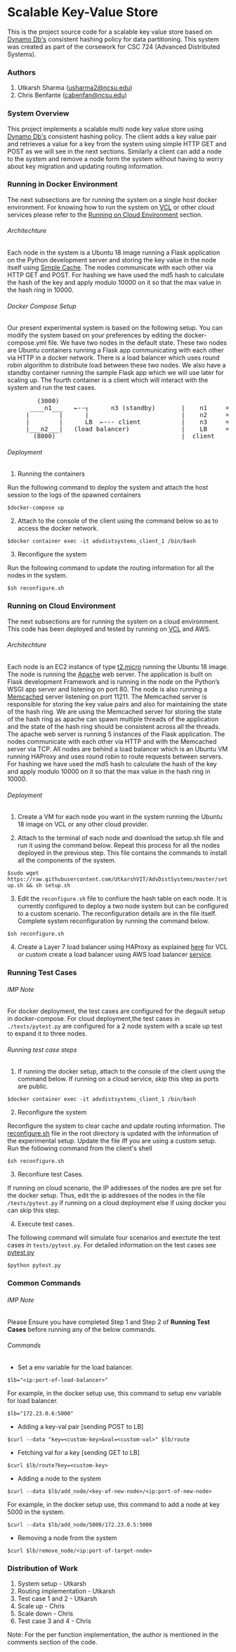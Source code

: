 # Scalable Key-Value Store
This is the project source code for a scalable key value store based on [Dynamo Db's](https://www.allthingsdistributed.com/files/amazon-dynamo-sosp2007.pdf) consistent hashing policy for data partitioning. This system was created as part of the corsework for  CSC 724 (Advanced Distributed Systems). 

### Authors
1. Utkarsh Sharma (usharma2@ncsu.edu)
2. Chris Benfante (cabenfan@ncsu.edu)

### System Overview
This project implements a scalable multi node key value store using [Dynamo Db's](https://www.allthingsdistributed.com/files/amazon-dynamo-sosp2007.pdf) consistent hashing policy. The client adds a key value pair and retrieves a value for a key from the system using simple HTTP GET and POST as we will see in the next sections. Similarly a client can add a node to the system and remove a node form the system without having to worry about key migration and updating routing information.

### Running in Docker Environment
The next subsections are for running the system on a single host docker environment. For knowing how to run the system on [VCL](https://vcl.ncsu.edu/) or other cloud services please refer to the [Running on Cloud Environment](https://github.com/UtkarshVIT/AdvDistSystems#running-on-cloud-environment) section.

###### Architechture
Each node in the system is a Ubuntu 18 image running a Flask application on the Python development server and storing the key value in the node itself using [Simple Cache](https://werkzeug.palletsprojects.com/en/0.16.x/contrib/cache/). The nodes communicate with each other via HTTP GET and POST. For hashing we have used the md5 hash to calculate the hash of the key and apply modulo 10000 on it so that the max value in the hash ring in 10000.

###### Docker Compose Setup
Our present experimental system is based on the following setup. You can modify the system based on your preferences by editing the docker-compose.yml file. We have two nodes in the default state. These two nodes are Ubuntu containers running a Flask app communicating with each other via HTTP in a docker network. There is a load balancer which uses round robin algorithm to distribute load between these two nodes. We also have a standby container running the sample Flask app which we will use later for scaling up. The fourth container is a client which will interact with the system and run the test cases.
<pre>
        (3000)                               
      ____n1___   ←--┐      n3 (standby)       |    n1     = 172.23.0.3
     |        |      |                         |    n2     = 172.23.0.4
     |        |      LB  ←--- client           |    n3     =  172.23.0.5
     |___n2___|   (load balancer)              |    LB     = 172.23.0.6
       (8000)                                  |  client    = 172.23.0.7 
</pre>

###### Deployment
1. Running the containers

Run the following command to deploy the system and attach the host session to the logs of the spawned containers

```$docker-compose up```

2. Attach to the console of the client using the command below so as to access the docker network. 

```$docker container exec -it advdistsystems_client_1 /bin/bash``` 

3. Reconfigure the system

Run the following command to update the routing information for all the nodes in the system.

```$sh reconfigure.sh```


### Running on Cloud Environment
The next subsections are for running the system on a cloud environment. This code has been deployed and tested by running on [VCL](https://vcl.ncsu.edu/) and AWS.

###### Architechture
Each node is an EC2 instance of type [t2.micro](https://aws.amazon.com/ec2/instance-types/t2/) running the Ubuntu 18 image. The node is running the [Apache](https://httpd.apache.org/) web server. The application is built on Flask development Framework and is running in the node on the Python’s WSGI app server and listening on port 80. The node is also running a [Memcached](https://memcached.org/) server listening on port 11211. The Memcached server is responsible for storing the key value pairs and also for maintaining the state of the hash ring. We are using the Memcached server for storing the state of the hash ring as apache can spawn multiple threads of the application and the state of the hash ring should be consistent across all the threads. The apache web server is running 5 instances of the Flask application. The nodes communicate with each other via HTTP and with the Memcached server via TCP. All nodes are behind a load balancer which is an Ubuntu VM running HAProxy and uses round robin to route requests between servers. For hashing we have used the md5 hash to calculate the hash of the key and apply modulo 10000 on it so that the max value in the hash ring in 10000.

###### Deployment
1. Create a VM for each node you want in the system running the Ubuntu 18 image on VCL or any other cloud provider.

2. Attach to the terminal of each node and download the setup.sh file and run it using the command below. Repeat this process for all the nodes deployed in the previous step. This file contains the commands to install all the components of the system. 

```$sudo wget https://raw.githubusercontent.com/UtkarshVIT/AdvDistSystems/master/setup.sh && sh setup.sh```

3. Edit the `reconfigure.sh` file to confiure the hash table on each node. It is currently configured to deploy a two node system but can be configured to a custom scenario. The reconfiguration details are in the file itself. Complete system reconfiguration by running the command below.

```$sh reconfigure.sh```

4. Create a Layer 7 load balancer using HAProxy as explained [here](https://upcloud.com/community/tutorials/haproxy-load-balancer-ubuntu/) for VCL or custom create a load balancer using AWS load balancer [service](https://aws.amazon.com/elasticloadbalancing/). 

### Running Test Cases

###### IMP Note
For docker deployment, the test cases are configured for the degault setup in docker-compose. For cloud deployment,the test cases in `./tests/pytest.py` are configured for a 2 node system with a scale up test to expand it to three nodes.

###### Running test case steps

1. If running the docker setup, attach to the console of the client using the command below. If running on a cloud service, skip this step as ports are public.

```$docker container exec -it advdistsystems_client_1 /bin/bash``` 
 
2. Reconfigure the system

Reconfigure the system to clear cache and update routing information. The [reconfigure.sh](https://github.com/UtkarshVIT/AdvDistSystems/blob/master/tests/reconfigure.sh) file in the root directory is updated with the information of the experimental setup. Update the file iff you are using a custom setup. Run the following command from the client's shell

```$sh reconfigure.sh```

3. Reconfiure test Cases.

If running on cloud scenario, the IP addresses of the nodes are pre set for the docker setup. Thus, edit the ip addresses of the nodes in the file `/tests/pytest.py` if running on a cloud deployment else if using docker you can skip this step.

4. Execute test cases.

The following command will simulate four scenarios and exectute the test cases in `tests/pytest.py`. For detailed information on the test cases see [pytest.py](https://github.com/UtkarshVIT/AdvDistSystems/blob/master/tests/pytest.py)

```$python pytest.py```

### Common Commands
###### IMP Note
Please Ensure you have completed Step 1 and Step 2 of **Running Test Cases** before running any of the below commands.

###### Commands
* Set a env variable for the load balancer. 

```$lb="<ip:port-of-load-balancer>"```

For example, in the docker setup use, this command to setup env variable for load balancer.

```$lb="172.23.0.6:5000"```

* Adding a key-val pair [sending POST to LB]

```$curl --data "key=<custom-key>&val=<custom-val>" $lb/route```

* Fetching val for a key [sending GET to LB]

```$curl $lb/route?key=<custom-key>```

* Adding a node to the system

```$curl --data $lb/add_node/<key-of-new-node>/<ip:port-of-new-node>```

For example, in the docker setup use, this command to add a node at key 5000 in the system.

```$curl --data $lb/add_node/5000/172.23.0.5:5000```

* Removing a node from the system

```$curl $lb/remove_node/<ip:port-of-target-node>```

### Distribution of Work
1. System setup - Utkarsh
2. Routing implementation - Utkarsh
3. Test case 1 and 2 - Utkarsh
4. Scale up - Chris
5. Scale down - Chris
6. Test case 3 and 4 - Chris

Note: For the per function implementation, the author is mentioned in the comments section of the code. 
